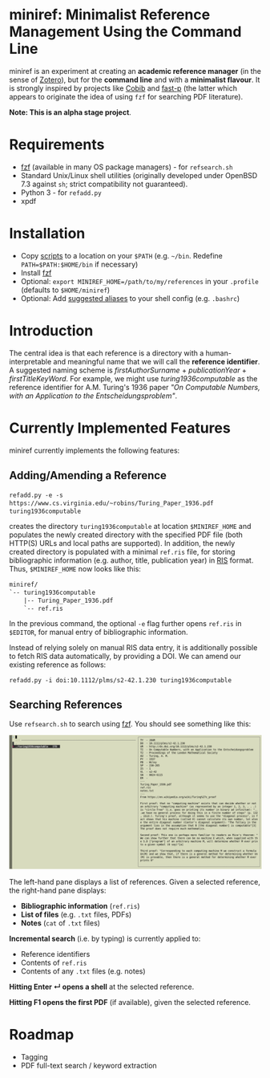 # miniref: Minimalist Reference Management Using the Command Line
miniref is an experiment at creating an **academic reference manager** (in the sense of [Zotero](https://www.zotero.org)), but for the **command line** and with a **minimalist flavour**. It is strongly inspired by projects like [Cobib](https://mrossinek.gitlab.io/programming/introducing-cobib/) and [fast-p](https://github.com/bellecp/fast-p) (the latter which appears to originate the idea of using `fzf` for searching PDF literature).

**Note: This is an alpha stage project**.

# Requirements
* [fzf](https://github.com/junegunn/fzf) (available in many OS package managers) - for `refsearch.sh`
* Standard Unix/Linux shell utilities (originally developed under OpenBSD 7.3 against `sh`; strict compatibility not guaranteed).
* Python 3 - for `refadd.py`
* xpdf

# Installation
* Copy [scripts](scripts) to a location on your `$PATH` (e.g. `~/bin`. Redefine `PATH=$PATH:$HOME/bin` if necessary)
* Install [fzf](https://github.com/junegunn/fzf)
* Optional: `export MINIREF_HOME=/path/to/my/references` in your `.profile` (defaults to `$HOME/miniref`)
* Optional: Add [suggested aliases](aliases/aliases) to your shell config (e.g. `.bashrc`)
  
# Introduction
The central idea is that each reference is a directory with a human-interpretable and meaningful name that we will call the **reference identifier**. A suggested naming scheme is *firstAuthorSurname* + *publicationYear* + *firstTitleKeyWord*. For example, we might use *turing1936computable* as the reference identifier for A.M. Turing's 1936 paper *"On Computable Numbers, with an Application to the Entscheidungsproblem"*.

# Currently Implemented Features
miniref currently implements the following features:

## Adding/Amending a Reference
```
refadd.py -e -s https://www.cs.virginia.edu/~robins/Turing_Paper_1936.pdf turing1936computable
```
creates the directory `turing1936computable` at location `$MINIREF_HOME` and populates the newly created directory with the specified PDF file (both HTTP(S) URLs and local paths are supported). In addition, the newly created directory is populated with a minimal `ref.ris` file, for storing bibliographic information (e.g. author, title, publication year) in [RIS](https://en.wikipedia.org/wiki/RIS_(file_format)) format. Thus, `$MINIREF_HOME` now looks like this:
```
miniref/
`-- turing1936computable
    |-- Turing_Paper_1936.pdf
    `-- ref.ris
```
In the previous command, the optional `-e` flag further opens `ref.ris` in `$EDITOR`, for manual entry of bibliographic information. 

Instead of relying solely on manual RIS data entry, it is additionally possible to fetch RIS data automatically, by providing a DOI. We can amend our existing reference as follows:
```
refadd.py -i doi:10.1112/plms/s2-42.1.230 turing1936computable
```

## Searching References
Use `refsearch.sh` to search using [fzf](https://github.com/junegunn/fzf). You should see something like this:

![screenshot](screenshots/rs.png)

The left-hand pane displays a list of references. Given a selected reference, the right-hand pane displays:
* **Bibliographic information** (`ref.ris`)
* **List of files** (e.g. `.txt` files, PDFs)
* **Notes** (`cat` of `.txt` files)

**Incremental search** (i.e. by typing) is currently applied to:
* Reference identifiers
* Contents of `ref.ris`
* Contents of any `.txt` files (e.g. notes)

**Hitting Enter ↵ opens a shell** at the selected reference.

**Hitting F1 opens the first PDF** (if available), given the selected reference.

# Roadmap
* Tagging
* PDF full-text search / keyword extraction
